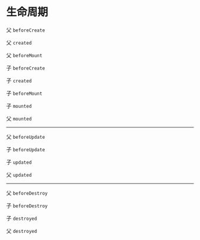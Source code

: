 # 生命周期

父 `beforeCreate`

父 `created`

父 `beforeMount`

子 `beforeCreate`

子 `created`

子 `beforeMount`

子 `mounted`

父 `mounted`

---

父 `beforeUpdate`

子 `beforeUpdate`

子 `updated`

父 `updated`

---

父 `beforeDestroy`

子 `beforeDestroy`

子 `destroyed`

父 `destroyed`

